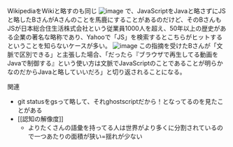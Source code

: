
WikipediaをWikiと略すのも同じ
![image](https://gyazo.com/4a23663112b858995e4d0a9bd1d6a215/thumb/1000)
で、JavaScriptをJavaと略さずにJSと略したBさんがAさんのことを馬鹿にすることがあるのだけど、そのBさんもJSが日本総合住生活株式会社という従業員1000人を超え、50年以上の歴史がある企業の著名な略称であり、Yahooで「JS」を検索するとこちらがヒットするということを知らないケースが多い。
![image](https://gyazo.com/808e91cfacb2434583c57e99641bc5a3/thumb/1000)
この指摘を受けたBさんが「文脈で区別できる」と主張した場合、「だったら『ブラウザで再生してる動画をJavaで制御する』という使い方は文脈でJavaScriptのことであることが明らかなのだからJavaと略していいだろ」と切り返されることになる。

関連
- git statusをgsって略して、それghostscriptだから！となってるのを見たことがある
- [[認知の解像度]]
    - よりたくさんの語彙を持ってる人は世界がより多くに分割されているので一つあたりの面積が狭い=揺れが少ない


